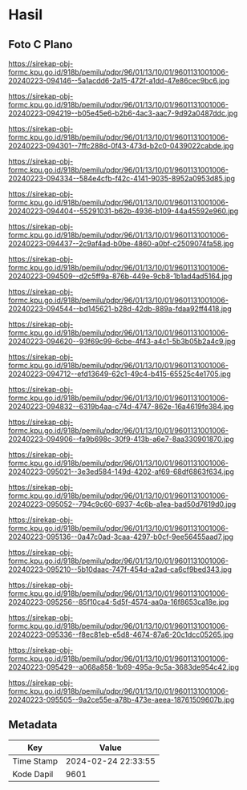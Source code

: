 # Hasil

## Foto C Plano

https://sirekap-obj-formc.kpu.go.id/918b/pemilu/pdpr/96/01/13/10/01/9601131001006-20240223-094146--5a1acdd6-2a15-472f-a1dd-47e86cec9bc6.jpg

https://sirekap-obj-formc.kpu.go.id/918b/pemilu/pdpr/96/01/13/10/01/9601131001006-20240223-094219--b05e45e6-b2b6-4ac3-aac7-9d92a0487ddc.jpg

https://sirekap-obj-formc.kpu.go.id/918b/pemilu/pdpr/96/01/13/10/01/9601131001006-20240223-094301--7ffc288d-0f43-473d-b2c0-0439022cabde.jpg

https://sirekap-obj-formc.kpu.go.id/918b/pemilu/pdpr/96/01/13/10/01/9601131001006-20240223-094334--584e4cfb-f42c-4141-9035-8952a0953d85.jpg

https://sirekap-obj-formc.kpu.go.id/918b/pemilu/pdpr/96/01/13/10/01/9601131001006-20240223-094404--55291031-b62b-4936-b109-44a45592e960.jpg

https://sirekap-obj-formc.kpu.go.id/918b/pemilu/pdpr/96/01/13/10/01/9601131001006-20240223-094437--2c9af4ad-b0be-4860-a0bf-c2509074fa58.jpg

https://sirekap-obj-formc.kpu.go.id/918b/pemilu/pdpr/96/01/13/10/01/9601131001006-20240223-094509--d2c5ff9a-876b-449e-9cb8-1b1ad4ad5164.jpg

https://sirekap-obj-formc.kpu.go.id/918b/pemilu/pdpr/96/01/13/10/01/9601131001006-20240223-094544--bd145621-b28d-42db-889a-fdaa92ff4418.jpg

https://sirekap-obj-formc.kpu.go.id/918b/pemilu/pdpr/96/01/13/10/01/9601131001006-20240223-094620--93f69c99-6cbe-4f43-a4c1-5b3b05b2a4c9.jpg

https://sirekap-obj-formc.kpu.go.id/918b/pemilu/pdpr/96/01/13/10/01/9601131001006-20240223-094712--efd13649-62c1-49c4-b415-65525c4e1705.jpg

https://sirekap-obj-formc.kpu.go.id/918b/pemilu/pdpr/96/01/13/10/01/9601131001006-20240223-094832--6319b4aa-c74d-4747-862e-16a4619fe384.jpg

https://sirekap-obj-formc.kpu.go.id/918b/pemilu/pdpr/96/01/13/10/01/9601131001006-20240223-094906--fa9b698c-30f9-413b-a6e7-8aa330901870.jpg

https://sirekap-obj-formc.kpu.go.id/918b/pemilu/pdpr/96/01/13/10/01/9601131001006-20240223-095021--3e3ed584-149d-4202-af69-68df6863f634.jpg

https://sirekap-obj-formc.kpu.go.id/918b/pemilu/pdpr/96/01/13/10/01/9601131001006-20240223-095052--794c9c60-6937-4c6b-a1ea-bad50d7619d0.jpg

https://sirekap-obj-formc.kpu.go.id/918b/pemilu/pdpr/96/01/13/10/01/9601131001006-20240223-095136--0a47c0ad-3caa-4297-b0cf-9ee56455aad7.jpg

https://sirekap-obj-formc.kpu.go.id/918b/pemilu/pdpr/96/01/13/10/01/9601131001006-20240223-095210--5b10daac-747f-454d-a2ad-ca6cf9bed343.jpg

https://sirekap-obj-formc.kpu.go.id/918b/pemilu/pdpr/96/01/13/10/01/9601131001006-20240223-095256--85f10ca4-5d5f-4574-aa0a-16f8653ca18e.jpg

https://sirekap-obj-formc.kpu.go.id/918b/pemilu/pdpr/96/01/13/10/01/9601131001006-20240223-095336--f8ec81eb-e5d8-4674-87a6-20c1dcc05265.jpg

https://sirekap-obj-formc.kpu.go.id/918b/pemilu/pdpr/96/01/13/10/01/9601131001006-20240223-095429--a068a858-1b69-495a-9c5a-3683de954c42.jpg

https://sirekap-obj-formc.kpu.go.id/918b/pemilu/pdpr/96/01/13/10/01/9601131001006-20240223-095505--9a2ce55e-a78b-473e-aeea-18761509607b.jpg


## Metadata

| Key        | Value               |
| ---------- | ------------------- |
| Time Stamp | 2024-02-24 22:33:55 |
| Kode Dapil | 9601                |



